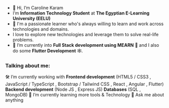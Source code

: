 - 👋 Hi, I’m Caroline Karam
-    I’m **Information Technology Student** at **The Egyptian E-Learning University (EELU)**
- 👀 I'm a passionate learner who's always willing to learn and work across technologies and domains.
-  I love to explore new technologies and leverage them to solve real-life problems.
- 🌱 I’m currently into **Full Stack development using MEARN** 🤖 and I also do some **Flutter Development** 🕸️.

### Talking about me:

🛠 I’m currently working with **Frontend development**
(HTML5 / CSS3 , JavaScript / TypeScript , Bootstrap / Tailwind CSS , React , Angular , Flutter)
**Backend development**
(Node JS , Express JS)
**Databases**
(SQL , MongoDB)
🌱 I’m currently learning more tools & Technology
💬 Ask me about anything  
<!---
Caroline-Karam/Caroline-Karam is a ✨ special ✨ repository because its `README.md` (this file) appears on your GitHub profile.
You can click the Preview link to take a look at your changes.
--->
